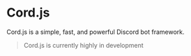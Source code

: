 # Cord.js

Cord.js is a simple, fast, and powerful Discord bot framework.

> Cord.js is currently highly in development
